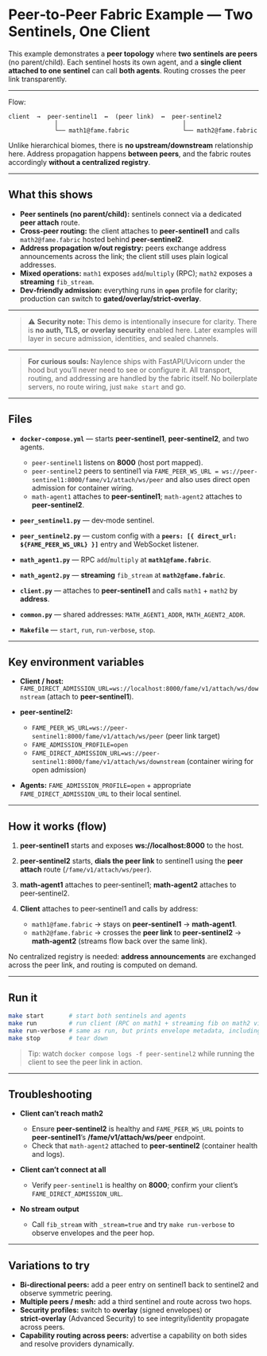 # Peer‑to‑Peer Fabric Example — Two Sentinels, One Client

This example demonstrates a **peer topology** where **two sentinels are peers** (no parent/child). Each sentinel hosts its own agent, and a **single client attached to one sentinel** can call **both agents**. Routing crosses the peer link transparently.

---
Flow:
```
client  →  peer‑sentinel1  ↔  (peer link)  ↔  peer‑sentinel2
             │                                   │
             └── math1@fame.fabric               └── math2@fame.fabric
```

Unlike hierarchical biomes, there is **no upstream/downstream** relationship here. Address propagation happens **between peers**, and the fabric routes accordingly **without a centralized registry**.

---

## What this shows

* **Peer sentinels (no parent/child):** sentinels connect via a dedicated **peer attach** route.
* **Cross‑peer routing:** the client attaches to **peer‑sentinel1** and calls `math2@fame.fabric` hosted behind **peer‑sentinel2**.
* **Address propagation w/out registry:** peers exchange address announcements across the link; the client still uses plain logical addresses.
* **Mixed operations:** `math1` exposes `add`/`multiply` (RPC); `math2` exposes a **streaming** `fib_stream`.
* **Dev‑friendly admission:** everything runs in **`open`** profile for clarity; production can switch to **gated/overlay/strict‑overlay**.


---
> ⚠️ **Security note:** This demo is intentionally insecure for clarity. There is **no auth, TLS, or overlay security** enabled here. Later examples will layer in secure admission, identities, and sealed channels.

---
> **For curious souls:** Naylence ships with FastAPI/Uvicorn under the hood but you’ll never need to see or configure it. All transport, routing, and addressing are handled by the fabric itself. No boilerplate servers, no route wiring, just `make start` and go.
---

## Files

* **`docker-compose.yml`** — starts **peer‑sentinel1**, **peer‑sentinel2**, and two agents.

  * `peer‑sentinel1` listens on **8000** (host port mapped).
  * `peer‑sentinel2` peers to sentinel1 via `FAME_PEER_WS_URL = ws://peer-sentinel1:8000/fame/v1/attach/ws/peer` and also uses direct open admission for container wiring.
  * `math-agent1` attaches to **peer‑sentinel1**; `math-agent2` attaches to **peer‑sentinel2**.
* **`peer_sentinel1.py`** — dev‑mode sentinel.
* **`peer_sentinel2.py`** — custom config with a **`peers: [{ direct_url: ${FAME_PEER_WS_URL} }]`** entry and WebSocket listener.
* **`math_agent1.py`** — RPC `add`/`multiply` at **`math1@fame.fabric`**.
* **`math_agent2.py`** — **streaming** `fib_stream` at **`math2@fame.fabric`**.
* **`client.py`** — attaches to **peer‑sentinel1** and calls `math1` + `math2` by **address**.
* **`common.py`** — shared addresses: `MATH_AGENT1_ADDR`, `MATH_AGENT2_ADDR`.
* **`Makefile`** — `start`, `run`, `run-verbose`, `stop`.

---

## Key environment variables

* **Client / host:** `FAME_DIRECT_ADMISSION_URL=ws://localhost:8000/fame/v1/attach/ws/downstream` (attach to **peer‑sentinel1**).
* **peer‑sentinel2:**

  * `FAME_PEER_WS_URL=ws://peer-sentinel1:8000/fame/v1/attach/ws/peer` (peer link target)
  * `FAME_ADMISSION_PROFILE=open`
  * `FAME_DIRECT_ADMISSION_URL=ws://peer-sentinel1:8000/fame/v1/attach/ws/downstream` (container wiring for open admission)
* **Agents:** `FAME_ADMISSION_PROFILE=open` + appropriate `FAME_DIRECT_ADMISSION_URL` to their local sentinel.

---

## How it works (flow)

1. **peer‑sentinel1** starts and exposes **ws\://localhost:8000** to the host.
2. **peer‑sentinel2** starts, **dials the peer link** to sentinel1 using the **peer attach** route (`/fame/v1/attach/ws/peer`).
3. **math‑agent1** attaches to peer‑sentinel1; **math‑agent2** attaches to peer‑sentinel2.
4. **Client** attaches to peer‑sentinel1 and calls by address:

   * `math1@fame.fabric` → stays on **peer‑sentinel1** → **math‑agent1**.
   * `math2@fame.fabric` → crosses the **peer link** to **peer‑sentinel2** → **math‑agent2** (streams flow back over the same link).

No centralized registry is needed: **address announcements** are exchanged across the peer link, and routing is computed on demand.

---

## Run it

```bash
make start       # start both sentinels and agents
make run         # run client (RPC on math1 + streaming fib on math2 via peer link)
make run-verbose # same as run, but prints envelope metadata, including peer routing
make stop        # tear down
```

> Tip: watch `docker compose logs -f peer-sentinel2` while running the client to see the peer link in action.

---

## Troubleshooting

* **Client can’t reach math2**

  * Ensure **peer‑sentinel2** is healthy and `FAME_PEER_WS_URL` points to **peer‑sentinel1**’s **/fame/v1/attach/ws/peer** endpoint.
  * Check that `math-agent2` attached to **peer‑sentinel2** (container health and logs).
* **Client can’t connect at all**

  * Verify `peer‑sentinel1` is healthy on **8000**; confirm your client’s `FAME_DIRECT_ADMISSION_URL`.
* **No stream output**

  * Call `fib_stream` with `_stream=true` and try `make run-verbose` to observe envelopes and the peer hop.

---

## Variations to try

* **Bi‑directional peers:** add a peer entry on sentinel1 back to sentinel2 and observe symmetric peering.
* **Multiple peers / mesh:** add a third sentinel and route across two hops.
* **Security profiles:** switch to **overlay** (signed envelopes) or **strict‑overlay** (Advanced Security) to see integrity/identity propagate across peers.
* **Capability routing across peers:** advertise a capability on both sides and resolve providers dynamically.
